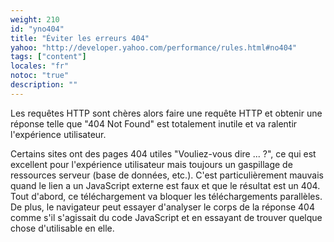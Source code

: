 ```yaml
---
weight: 210
id: "yno404"
title: "Éviter les erreurs 404"
yahoo: "http://developer.yahoo.com/performance/rules.html#no404"
tags: ["content"]
locales: "fr"
notoc: "true"
description: ""
---
```


Les requêtes HTTP sont chères alors faire une requête HTTP et obtenir une réponse telle que "404 Not Found" est totalement inutile et va ralentir l'expérience utilisateur.

Certains sites ont des pages 404 utiles "Vouliez-vous dire ... ?", ce qui est excellent pour l'expérience utilisateur mais toujours un gaspillage de ressources serveur (base de données, etc.). C'est particulièrement mauvais quand le lien a un JavaScript externe est faux et que le résultat est un 404. Tout d'abord, ce téléchargement va bloquer les téléchargements parallèles. De plus, le navigateur peut essayer d'analyser le corps de la réponse 404 comme s'il s'agissait du code JavaScript et en essayant de trouver quelque chose d'utilisable en elle.